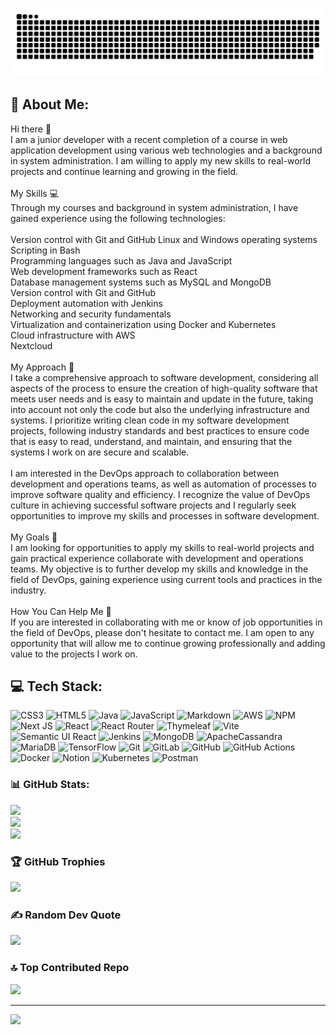 
![snake gif](https://github.com/CrHacker7/CrHacker7/blob/output/github-contribution-grid-snake.svg)





## 💫 About Me:
Hi there 👋<br>I am a junior developer with a recent completion of a course in web application development using various web technologies and a background in system administration. I am willing to apply my new skills to real-world projects and continue learning and growing in the field.<br><br>My Skills 💻<br>Through my courses and background in system administration, I have gained experience using the following technologies:<br><br>Version control with Git and GitHub Linux and Windows operating systems Scripting in Bash<br> Programming languages such as Java and JavaScript<br> Web development frameworks such as React<br> Database management systems such as MySQL and MongoDB<br> Version control with Git and GitHub<br> Deployment automation with Jenkins<br> Networking and security fundamentals<br> Virtualization and containerization using Docker and Kubernetes<br> Cloud infrastructure with AWS<br> Nextcloud<br><br>My Approach 🤝<br>I take a comprehensive approach to software development, considering all aspects of the process to ensure the creation of high-quality software that meets user needs and is easy to maintain and update in the future, taking into account not only the code but also the underlying infrastructure and systems. I prioritize writing clean code in my software development projects, following industry standards and best practices to ensure code that is easy to read, understand, and maintain, and ensuring that the systems I work on are secure and scalable.<br><br>I am interested in the DevOps approach to collaboration between development and operations teams, as well as automation of processes to improve software quality and efficiency. I recognize the value of DevOps culture in achieving successful software projects and I regularly seek opportunities to improve my skills and processes in software development.<br><br>My Goals 🎯<br>I am looking for opportunities to apply my skills to real-world projects and gain practical experience collaborate with development and operations teams. My objective is to further develop my skills and knowledge in the field of DevOps, gaining experience using current tools and practices in the industry.<br><br>How You Can Help Me 🤗<br>If you are interested in collaborating with me or know of job opportunities in the field of DevOps, please don't hesitate to contact me. I am open to any opportunity that will allow me to continue growing professionally and adding value to the projects I work on.


## 💻 Tech Stack:
![CSS3](https://img.shields.io/badge/css3-%231572B6.svg?style=flat&logo=css3&logoColor=white) ![HTML5](https://img.shields.io/badge/html5-%23E34F26.svg?style=flat&logo=html5&logoColor=white) ![Java](https://img.shields.io/badge/java-%23ED8B00.svg?style=flat&logo=openjdk&logoColor=white) ![JavaScript](https://img.shields.io/badge/javascript-%23323330.svg?style=flat&logo=javascript&logoColor=%23F7DF1E) ![Markdown](https://img.shields.io/badge/markdown-%23000000.svg?style=flat&logo=markdown&logoColor=white) ![AWS](https://img.shields.io/badge/AWS-%23FF9900.svg?style=flat&logo=amazon-aws&logoColor=white) ![NPM](https://img.shields.io/badge/NPM-%23CB3837.svg?style=flat&logo=npm&logoColor=white) ![Next JS](https://img.shields.io/badge/Next-black?style=flat&logo=next.js&logoColor=white) ![React](https://img.shields.io/badge/react-%2320232a.svg?style=flat&logo=react&logoColor=%2361DAFB) ![React Router](https://img.shields.io/badge/React_Router-CA4245?style=flat&logo=react-router&logoColor=white) ![Thymeleaf](https://img.shields.io/badge/Thymeleaf-%23005C0F.svg?style=flat&logo=Thymeleaf&logoColor=white) ![Vite](https://img.shields.io/badge/vite-%23646CFF.svg?style=flat&logo=vite&logoColor=white) ![Semantic UI React](https://img.shields.io/badge/Semantic%20UI%20React-%2335BDB2.svg?style=flat&logo=SemanticUIReact&logoColor=white) ![Jenkins](https://img.shields.io/badge/jenkins-%232C5263.svg?style=flat&logo=jenkins&logoColor=white) ![MongoDB](https://img.shields.io/badge/MongoDB-%234ea94b.svg?style=flat&logo=mongodb&logoColor=white) ![ApacheCassandra](https://img.shields.io/badge/cassandra-%231287B1.svg?style=flat&logo=apache-cassandra&logoColor=white) ![MariaDB](https://img.shields.io/badge/MariaDB-003545?style=flat&logo=mariadb&logoColor=white) ![TensorFlow](https://img.shields.io/badge/TensorFlow-%23FF6F00.svg?style=flat&logo=TensorFlow&logoColor=white) ![Git](https://img.shields.io/badge/git-%23F05033.svg?style=flat&logo=git&logoColor=white) ![GitLab](https://img.shields.io/badge/gitlab-%23181717.svg?style=flat&logo=gitlab&logoColor=white) ![GitHub](https://img.shields.io/badge/github-%23121011.svg?style=flat&logo=github&logoColor=white) ![GitHub Actions](https://img.shields.io/badge/github%20actions-%232671E5.svg?style=flat&logo=githubactions&logoColor=white) ![Docker](https://img.shields.io/badge/docker-%230db7ed.svg?style=flat&logo=docker&logoColor=white) ![Notion](https://img.shields.io/badge/Notion-%23000000.svg?style=flat&logo=notion&logoColor=white) ![Kubernetes](https://img.shields.io/badge/kubernetes-%23326ce5.svg?style=flat&logo=kubernetes&logoColor=white) ![Postman](https://img.shields.io/badge/Postman-FF6C37?style=flat&logo=postman&logoColor=white)
### 📊 GitHub Stats:
![](https://github-readme-stats.vercel.app/api?username=Crhacker7&theme=gruvbox&hide_border=false&include_all_commits=true&count_private=true)<br/>
![](https://github-readme-streak-stats.herokuapp.com/?user=Crhacker7&theme=gruvbox&hide_border=false)<br/>
![](https://github-readme-stats.vercel.app/api/top-langs/?username=Crhacker7&theme=gruvbox&hide_border=false&include_all_commits=true&count_private=true&layout=compact)

### 🏆 GitHub Trophies
![](https://github-profile-trophy.vercel.app/?username=Crhacker7&theme=gruvbox&no-frame=false&no-bg=false&margin-w=4)

### ✍️ Random Dev Quote
![](https://quotes-github-readme.vercel.app/api?type=horizontal&theme=merko)

### 🔝 Top Contributed Repo
![](https://github-contributor-stats.vercel.app/api?username=Crhacker7&limit=5&theme=monokai&combine_all_yearly_contributions=true)

---
[![](https://visitcount.itsvg.in/api?id=Crhacker7&icon=2&color=3)](https://visitcount.itsvg.in)











